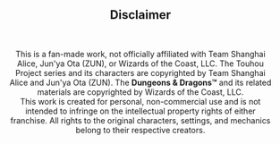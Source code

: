 <style>
.center {
  margin: 0;
  position: absolute;
  top: 50%;
  left: 50%;
  -ms-transform: translate(-50%, -50%);
  transform: translate(-50%, -50%);
  text-align: center;
}
</style>

<div class="center">

## Disclaimer
<br>

This is a fan-made work, not officially affiliated with Team Shanghai Alice, Jun'ya Ota (ZUN), or Wizards of the Coast, LLC. The Touhou Project series and its characters are copyrighted by Team Shanghai Alice and Jun'ya Ota (ZUN). The **Dungeons & Dragons&trade;** and its related materials are copyrighted by Wizards of the Coast, LLC.
<br>
This work is created for personal, non-commercial use and is not intended to infringe on the intellectual property rights of either franchise. All rights to the original characters, settings, and mechanics belong to their respective creators.

</div>